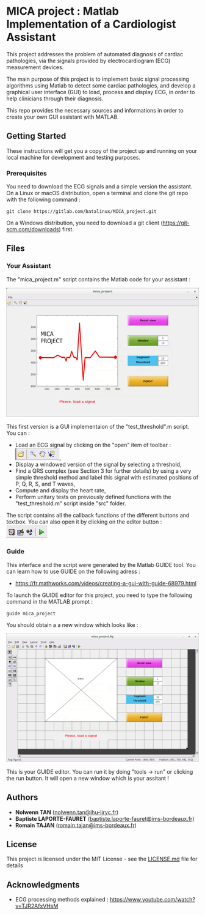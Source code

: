 # MICA project : Matlab Implementation of a Cardiologist Assistant

This project addresses the problem of automated diagnosis of cardiac pathologies, via the signals provided by electrocardiogram (ECG) measurement devices.

The main purpose of this project is to implement basic signal processing algorithms using Matlab
to detect some cardiac pathologies, and develop a graphical user interface (GUI) to load, process and
display ECG, in order to help clinicians through their diagnosis.

This repo provides the necessary sources and informations in order to create your own GUI assistant with MATLAB.

## Getting Started

These instructions will get you a copy of the project up and running on your local machine for development and testing purposes.

### Prerequisites

You need to download the ECG signals and a simple version the assistant. On a Linux or macOS distribution, open a terminal and clone the git repo with the following command : 

```
git clone https://gitlab.com/batalinux/MICA_project.git
```

On a Windows distribution, you need to download a git client (https://git-scm.com/downloads) first.

## Files

### Your Assistant

The "mica_project.m" script contains the Matlab code for your assistant :

![](images/assistant.png)

This first version is a GUI implementaion of the "test_threshold".m script. You can : 

* Load an ECG signal by clicking on the "open" item of toolbar : ![](images/toolbar.png),
* Display a windowed version of the signal by selecting a threshold,
* Find a QRS complex (see Section 3 for further details) by using a very simple threshold method and label this signal with estimated positions of P, Q, R, S, and T waves,
* Compute and display the heart rate,
* Perform unitary tests on previously defined functions with the "test_threshold.m" script inside "src" folder.

The script contains all the callback functions of the different buttons and textbox. You can also open it by clicking on the editor button : ![](images/editor.png)


### Guide

This interface and the script were generated by the Matlab GUIDE tool. You can learn how to use GUIDE on the following adress : 

* https://fr.mathworks.com/videos/creating-a-gui-with-guide-68979.html

To launch the GUIDE editor for this project, you need to type the following command in the MATLAB prompt :

```
guide mica_project
```

You should obtain a a new window which looks like :

![](images/guide.png)

This is your GUIDE editor. You can run it by doing "tools -> run" or clicking the run button. 
It will open a new window which is your assitant !

## Authors
* **Nolwenn TAN** (nolwenn.tan@ihu-liryc.fr)
* **Baptiste LAPORTE-FAURET** (baptiste.laporte-fauret@ims-bordeaux.fr)
* **Romain TAJAN** (romain.tajan@ims-bordeaux.fr)

## License

This project is licensed under the MIT License - see the [LICENSE.md](LICENSE.md) file for details

## Acknowledgments

* ECG processing methods explained : https://www.youtube.com/watch?v=TJR2AfxVHsM

